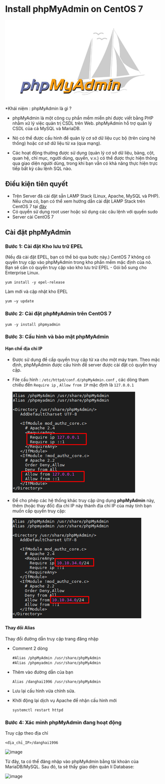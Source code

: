 # Install phpMyAdmin on CentOS 7

<img src="..\images\Screenshot_1.png">

*Khái niệm : phpMyAdmin là gì ?

- phpMyAdmin là một công cụ phần mềm miễn phí được viết bằng PHP nhằm xử lý việc quản trị CSDL trên Web. phpMyAdmin hỗ trợ quản lý CSDL của cả MySQL và MariaDB.

- Nó có thể được cấu hình để quản lý cơ sở dữ liệu cục bộ (trên cùng hệ thống) hoặc cơ sở dữ liệu từ xa (qua mạng).

- Các hoạt động thường được sử dụng (quản lý cơ sở dữ liệu, bảng, cột, quan hệ, chỉ mục, người dùng, quyền, v.v.) có thể được thực hiện thông qua giao diện người dùng, trong khi bạn vẫn có khả năng thực hiện trực tiếp bất kỳ câu lệnh SQL nào.


## Điều kiện tiên quyết
- Trên Server đã cài đặt sẵn LAMP Stack (Linux, Apache, MySQL và PHP). Nếu chưa có, bạn có thể xem hướng dẫn cài đặt LAMP Stack trên CentOS 7 tại [đây](https://news.cloud365.vn/huong-dan-cai-dat-lamp-tren-centos-7/)
- Có quyền sử dụng root user hoặc sử dụng các câu lệnh với quyền sudo
- Server cài CentOS 7

## Cài đặt phpMyAdmin
### Bước 1: Cài đặt Kho lưu trữ EPEL
(Nếu đã cài đặt EPEL, bạn có thể bỏ qua bước này.) CentOS 7 không có quyền truy cập vào phpMyAdmin trong kho phần mềm mặc định của nó. Bạn sẽ cần có quyền truy cập vào kho lưu trữ EPEL - Gói bổ sung cho Enterprise Linux.
```
yum install -y epel-release  
```

Làm mới và cập nhật kho EPEL
```
yum –y update
```

### Bước 2: Cài đặt phpMyAdmin trên CentOS 7
```
yum -y install phpmyadmin
```

### Bước 3: Cấu hình và bảo mật phpMyAdmin
#### Hạn chế địa chỉ IP
- Được sử dụng để cấp quyền truy cập từ xa cho một máy trạm. Theo mặc định, phpMyAdmin được cấu hình để server được cài đặt có quyền truy cập.

- File cấu hình : `/etc/httpd/conf.d/phpMyAdmin.conf` , các dòng tham chiếu đến `Require ip` , `Allow from IP` mặc định là `127.0.0.1`

    <img src="..\images\Screenshot_2.png">

- Để cho phép các hệ thống khác truy cập ứng dụng **phpMyAdmin** này, thêm (hoặc thay đổi) địa chỉ IP này thành địa chỉ IP của máy tính bạn muốn cấp quyền truy cập:

    <img src="..\images\Screenshot_3.png">

#### Thay đổi Alias
Thay đổi đường dẫn truy cập trang đăng nhập
- Comment 2 dòng 
    ```
    #Alias /phpMyAdmin /usr/share/phpMyAdmin
    #Alias /phpmyadmin /usr/share/phpMyAdmin
    ```
- Thêm vào đường dẫn của bạn
    ```
    Alias /danghai1996 /usr/share/phpMyAdmin 
    ```

- Lưu lại cấu hình vừa chỉnh sửa.

- Khởi động lại dịch vụ Apache để nhận cấu hình mới
    ```
    systemctl restart httpd
    ```

### Bước 4: Xác minh phpMyAdmin đang hoạt động
Truy cập theo địa chỉ
```
<địa_chỉ_IP>/danghai1996
```

![image](https://user-images.githubusercontent.com/97047640/172090227-f651fe46-e949-451e-8cd3-bc0f3349a382.png)

Từ đây, ta có thể đăng nhập vào phpMyAdmin bằng tài khoản của MariaDB/MySQL. Sau đó, ta sẽ thấy giao diện quản lí Database:

![image](https://user-images.githubusercontent.com/97047640/172090267-e2be8a89-6bbb-49d6-a124-cc805755ff92.png)
